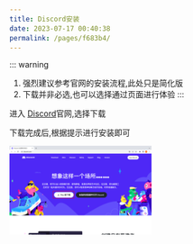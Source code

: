 ```yaml
---
title: Discord安装
date: 2023-07-17 00:40:38
permalink: /pages/f683b4/
---
```


::: warning 
1. 强烈建议参考官网的安装流程,此处只是简化版
2. 下载并非必选,也可以选择通过页面进行体验
:::



进入 <a href="https://discord.com/" target="__blank">Discord</a>官网,选择下载

下载完成后,根据提示进行安装即可



<img decoding="async" src="./assets/10.png" width="50%">
